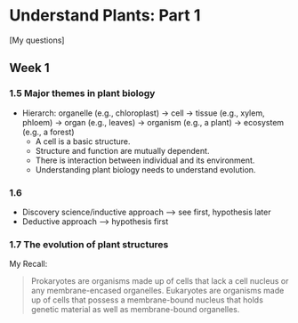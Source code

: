 # Understand Plants: Part 1

[My questions]

## Week 1

### 1.5 Major themes in plant biology

  * Hierarch: organelle (e.g., chloroplast) -> cell -> tissue (e.g., xylem, phloem) -> organ (e.g., leaves) -> organism (e.g., a plant) -> ecosystem (e.g., a forest)
     * A cell is a basic structure.
     * Structure and function are mutually dependent.
     * There is interaction between individual and its environment.
     * Understanding plant biology needs to understand evolution.

### 1.6

  * Discovery science/inductive approach --> see first, hypothesis later
  * Deductive approach --> hypothesis first

### 1.7 The evolution of plant structures

My Recall:
> Prokaryotes are organisms made up of cells that lack a cell nucleus or any membrane-encased organelles. Eukaryotes are organisms made up of cells that possess a membrane-bound nucleus that holds genetic material as well as membrane-bound organelles.
